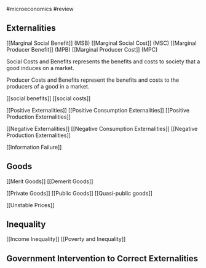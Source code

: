 #microeconomics #review

## Externalities
[[Marginal Social Benefit]] (MSB)
[[Marginal Social Cost]] (MSC)
[[Marginal Producer Benefit]] (MPB)
[[Marginal Producer Cost]] (MPC)

Social Costs and Benefits represents the benefits and costs to society that a good induces on a market.

Producer Costs and Benefits represent the benefits and costs to the producers of a good in a market.

[[social benefits]]
[[social costs]]

[[Positive Externalities]]
[[Positive Consumption Externalities]]
[[Positive Production Externalities]]

[[Negative Externalities]]
[[Negative Consumption Externalities]]
[[Negative Production Externalities]]

[[Information Failure]]


## Goods
[[Merit Goods]]
[[Demerit Goods]]

[[Private Goods]]
[[Public Goods]]
[[Quasi-public goods]]

[[Unstable Prices]]

## Inequality
[[Income Inequality]]
[[Poverty and Inequality]]
## Government Intervention to Correct Externalities
